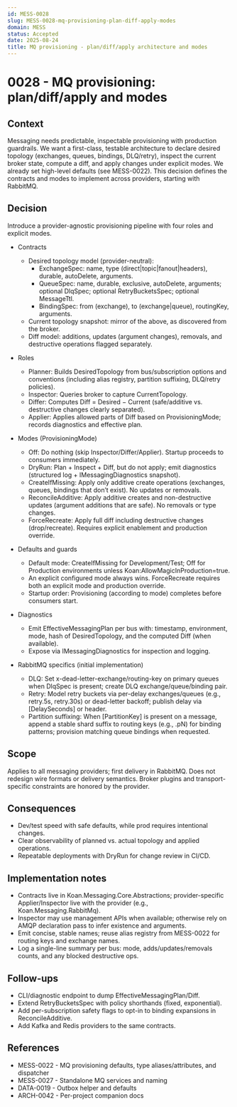 ```yaml
---
id: MESS-0028
slug: MESS-0028-mq-provisioning-plan-diff-apply-modes
domain: MESS
status: Accepted
date: 2025-08-24
title: MQ provisioning - plan/diff/apply architecture and modes
---
```


# 0028 - MQ provisioning: plan/diff/apply and modes

## Context

Messaging needs predictable, inspectable provisioning with production guardrails. We want a first-class, testable architecture to declare desired topology (exchanges, queues, bindings, DLQ/retry), inspect the current broker state, compute a diff, and apply changes under explicit modes. We already set high-level defaults (see MESS-0022). This decision defines the contracts and modes to implement across providers, starting with RabbitMQ.

## Decision

Introduce a provider-agnostic provisioning pipeline with four roles and explicit modes.

- Contracts

  - Desired topology model (provider-neutral):
    - ExchangeSpec: name, type (direct|topic|fanout|headers), durable, autoDelete, arguments.
    - QueueSpec: name, durable, exclusive, autoDelete, arguments; optional DlqSpec; optional RetryBucketsSpec; optional MessageTtl.
    - BindingSpec: from (exchange), to (exchange|queue), routingKey, arguments.
  - Current topology snapshot: mirror of the above, as discovered from the broker.
  - Diff model: additions, updates (argument changes), removals, and destructive operations flagged separately.

- Roles

  - Planner: Builds DesiredTopology from bus/subscription options and conventions (including alias registry, partition suffixing, DLQ/retry policies).
  - Inspector: Queries broker to capture CurrentTopology.
  - Differ: Computes Diff = Desired − Current (safe/additive vs. destructive changes clearly separated).
  - Applier: Applies allowed parts of Diff based on ProvisioningMode; records diagnostics and effective plan.

- Modes (ProvisioningMode)

  - Off: Do nothing (skip Inspector/Differ/Applier). Startup proceeds to consumers immediately.
  - DryRun: Plan + Inspect + Diff, but do not apply; emit diagnostics (structured log + IMessagingDiagnostics snapshot).
  - CreateIfMissing: Apply only additive create operations (exchanges, queues, bindings that don’t exist). No updates or removals.
  - ReconcileAdditive: Apply additive creates and non-destructive updates (argument additions that are safe). No removals or type changes.
  - ForceRecreate: Apply full diff including destructive changes (drop/recreate). Requires explicit enablement and production override.

- Defaults and guards

  - Default mode: CreateIfMissing for Development/Test; Off for Production environments unless Koan:AllowMagicInProduction=true.
  - An explicit configured mode always wins. ForceRecreate requires both an explicit mode and production override.
  - Startup order: Provisioning (according to mode) completes before consumers start.

- Diagnostics

  - Emit EffectiveMessagingPlan per bus with: timestamp, environment, mode, hash of DesiredTopology, and the computed Diff (when available).
  - Expose via IMessagingDiagnostics for inspection and logging.

- RabbitMQ specifics (initial implementation)
  - DLQ: Set x-dead-letter-exchange/routing-key on primary queues when DlqSpec is present; create DLQ exchange/queue/binding pair.
  - Retry: Model retry buckets via per-delay exchanges/queues (e.g., retry.5s, retry.30s) or dead-letter backoff; publish delay via [DelaySeconds] or header.
  - Partition suffixing: When [PartitionKey] is present on a message, append a stable shard suffix to routing keys (e.g., .pN) for binding patterns; provision matching queue bindings when requested.

## Scope

Applies to all messaging providers; first delivery in RabbitMQ. Does not redesign wire formats or delivery semantics. Broker plugins and transport-specific constraints are honored by the provider.

## Consequences

- Dev/test speed with safe defaults, while prod requires intentional changes.
- Clear observability of planned vs. actual topology and applied operations.
- Repeatable deployments with DryRun for change review in CI/CD.

## Implementation notes

- Contracts live in Koan.Messaging.Core.Abstractions; provider-specific Applier/Inspector live with the provider (e.g., Koan.Messaging.RabbitMq).
- Inspector may use management APIs when available; otherwise rely on AMQP declaration pass to infer existence and arguments.
- Emit concise, stable names; reuse alias registry from MESS-0022 for routing keys and exchange names.
- Log a single-line summary per bus: mode, adds/updates/removals counts, and any blocked destructive ops.

## Follow-ups

- CLI/diagnostic endpoint to dump EffectiveMessagingPlan/Diff.
- Extend RetryBucketsSpec with policy shorthands (fixed, exponential).
- Add per-subscription safety flags to opt-in to binding expansions in ReconcileAdditive.
- Add Kafka and Redis providers to the same contracts.

## References

- MESS-0022 - MQ provisioning defaults, type aliases/attributes, and dispatcher
- MESS-0027 - Standalone MQ services and naming
- DATA-0019 - Outbox helper and defaults
- ARCH-0042 - Per-project companion docs
